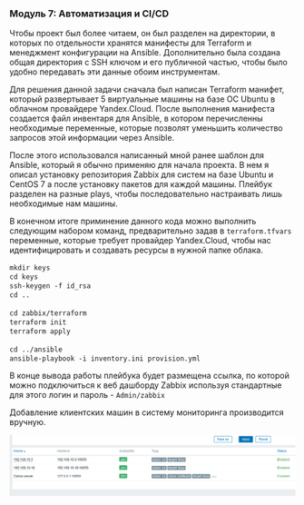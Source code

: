 ### Модуль 7: Автоматизация и CI/CD

Чтобы проект был более читаем, он был разделен на директории, в которых по отдельности хранятся манифесты для Terraform и менеджмент конфигурации на Ansible. Дополнительно была создана общая директория с SSH ключом и его публичной частью, чтобы было удобно передавать эти данные обоим инструментам.

Для решения данной задачи сначала был написан Terraform манифет, который развертывает 5 виртуальные машины на базе ОС Ubuntu в облачном провайдере Yandex.Cloud. После выполнения манифеста создается файл инвентаря для Ansible, в котором перечисленны необходимые переменные, которые позволят уменьшить количество запросов этой информации через Ansible.

После этого использовался написанный мной ранее шаблон для Ansible, который я обычно применяю для начала проекта. В нем я описал установку репозитория Zabbix для систем на базе Ubuntu и CentOS 7 а после установку пакетов для каждой машины. Плейбук разделен на разные plays, чтобы последовательно настраивать лишь необходимые нам машины.

В конечном итоге приминение данного кода можно выполнить следующим набором команд, предварительно задав в `terraform.tfvars` переменные, которые требует провайдер Yandex.Cloud, чтобы нас идентифицировать и создавать ресурсы в нужной папке облака.

```
mkdir keys
cd keys
ssh-keygen -f id_rsa
cd ..

cd zabbix/terraform
terraform init
terraform apply

cd ../ansible
ansible-playbook -i inventory.ini provision.yml
```
В конце вывода работы плейбука будет размещена ссылка, по которой можно подключиться к веб дашборду Zabbix используя стандартные для этого логин и пароль - `Admin/zabbix` 

Добавление клиентских машин в систему мониторинга производится вручную.

![](assets/zabbix.png)




